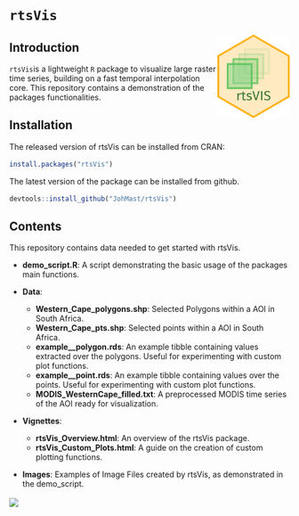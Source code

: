 # `rtsVis`
<img align="right" src="https://github.com/JohMast/rtsVis_demo/blob/main/Images/rtsVis_Logo.png" width="130" height="150" />


## Introduction

`rtsVis`is a lightweight `R` package to visualize large raster time series, building on a fast temporal interpolation core.
This repository contains a demonstration of the packages functionalities.

## Installation

The released version of rtsVis can be installed from CRAN:
```r
install.packages("rtsVis")
```


The latest version of the package can be installed from github. 

```r
devtools::install_github("JohMast/rtsVis")
```

## Contents
This repository contains data needed to get started with rtsVis.

* **demo_script.R**: A script demonstrating the basic usage of the packages main functions.
* **Data**:
    * **Western_Cape_polygons.shp**: Selected Polygons within a AOI in South Africa.
    * **Western_Cape_pts.shp**: Selected points within a AOI in South Africa.
    * **example__polygon.rds**: An example tibble containing values extracted over the polygons. Useful for experimenting with custom plot functions.
    * **example__point.rds**: An example tibble containing values over the points. Useful for experimenting with custom plot functions.
    * **MODIS_WesternCape_filled.txt**: A preprocessed MODIS time series of the AOI ready for visualization.

* **Vignettes**:
    * **rtsVis_Overview.html**: An overview of the rtsVis package.
    * **rtsVis_Custom_Plots.html**: A guide on the creation of custom plotting functions.
* **Images**: Examples of Image Files created by rtsVis, as demonstrated in the demo_script.

<img src="https://github.com/JohMast/rtsVis_demo/raw/main/Images/WesternCape_MODIS_point_lowres.gif" align="center" src="https://github.com/JohMast/rtsVis_demo/raw/main/Images/WesternCape_MODIS_point_lowres.gif">


